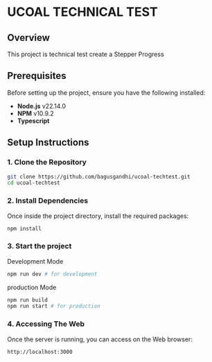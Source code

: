 # UCOAL TECHNICAL TEST

## Overview
This project is technical test create a Stepper Progress 

## Prerequisites
Before setting up the project, ensure you have the following installed:

- **Node.js** v22.14.0
- **NPM** v10.9.2
- **Typescript**

## Setup Instructions
### 1. Clone the Repository
```bash
git clone https://github.com/bagusgandhi/ucoal-techtest.git
cd ucoal-techtest
```

### 2. Install Dependencies
Once inside the project directory, install the required packages:
```bash
npm install
```

### 3. Start the project
Development Mode
```bash
npm run dev # for development
```
production  Mode
```bash
npm run build
npm run start # for production
```

### 4. Accessing The Web
Once the server is running, you can access on the Web browser:
```bash
http://localhost:3000